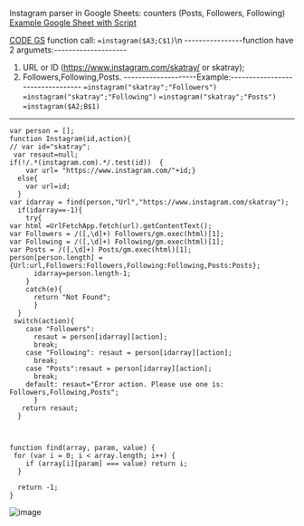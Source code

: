 Instagram parser in Google Sheets: counters (Posts, Followers, Following)
[Example Google Sheet with Script](https://docs.google.com/spreadsheets/d/1QqmHKbYIc2vKUlYPVNEOK0_K5-Yzgryni9edVybKxhQ/edit?usp=sharing)

[CODE GS](https://script.google.com/d/1aKfMzQ4ozKI-bW-cTpNObuSYSPBJZ1VjtSGYKRmUuNylulHvgqCe_c2h/edit?usp=sharing)
function call:
`=instagram($A3;C$1)`\n
----------------function have 2 argumets:--------------------
1. URL or ID (https://www.instagram.com/skatray/ or skatray);
2. Followers,Following,Posts.
--------------------Example:---------------------------------
`=instagram("skatray";"Followers")`
`=instagram("skatray";"Following")`
`=instagram("skatray";"Posts")`
`=instagram($A2;B$1)`
-------------------------------------------------------------
```
var person = [];
function Instagram(id,action){
// var id="skatray";
 var resaut=null;
if(!/.*(instagram.com).*/.test(id))  {
    var url= "https://www.instagram.com/"+id;}
  else{
    var url=id;
  } 
var idarray = find(person,"Url","https://www.instagram.com/skatray");
  if(idarray==-1){
    try{
var html =UrlFetchApp.fetch(url).getContentText();
var Followers = /([,\d]+) Followers/gm.exec(html)[1];  
var Following = /([,\d]+) Following/gm.exec(html)[1];
var Posts = /([,\d]+) Posts/gm.exec(html)[1];
person[person.length] ={Url:url,Followers:Followers,Following:Following,Posts:Posts};
      idarray=person.length-1;
    }
    catch(e){
      return "Not Found";
      }
  }
 switch(action){
    case "Followers": 
      resaut = person[idarray][action];
      break;
    case "Following": resaut = person[idarray][action];
      break;
    case "Posts":resaut = person[idarray][action];
      break;
    default: resaut="Error action. Please use one is: Followers,Following,Posts";
      }   
   return resaut;
  }



function find(array, param, value) { 
 for (var i = 0; i < array.length; i++) {
    if (array[i][param] === value) return i;
  }

  return -1;
}
```
![image](https://user-images.githubusercontent.com/32065012/42717267-9466a716-8708-11e8-8b8a-7d3fd97a143c.png)
